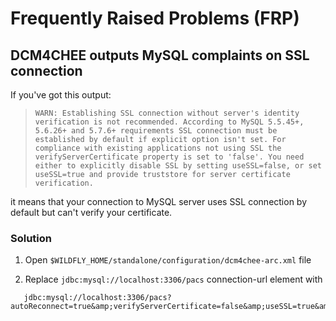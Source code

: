 # Frequently Raised Problems (FRP)

## DCM4CHEE outputs MySQL complaints on SSL connection

If you've got this output:

> `WARN: Establishing SSL connection without server's identity verification is not recommended. According to MySQL 5.5.45+, 5.6.26+ and 5.7.6+ requirements SSL connection must be established by default if explicit option isn't set. For compliance with existing applications not using SSL the verifyServerCertificate property is set to 'false'. You need either to explicitly disable SSL by setting useSSL=false, or set useSSL=true and provide truststore for server certificate verification.`

it means that your connection to MySQL server uses SSL connection by default but can't verify your certificate.

### Solution

1. Open `$WILDFLY_HOME/standalone/configuration/dcm4chee-arc.xml` file

2. Replace `jdbc:mysql://localhost:3306/pacs` connection-url element with
```
   jdbc:mysql://localhost:3306/pacs?autoReconnect=true&amp;verifyServerCertificate=false&amp;useSSL=true&amp;requireSSL=true
```
